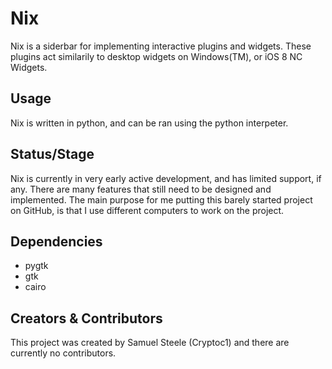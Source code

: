 # Nix
Nix is a siderbar for implementing interactive plugins and widgets. These plugins act similarily to desktop widgets on Windows(TM), or iOS 8 NC Widgets.

## Usage
Nix is written in python, and can be ran using the python interpeter.

## Status/Stage
Nix is currently in very early active development, and has limited support, if any. There are many features that still need to be designed and implemented. The main purpose for me putting this barely started project on GitHub, is that I use different computers to work on the project.

## Dependencies
 * pygtk
 * gtk
 * cairo

## Creators & Contributors
This project was created by Samuel Steele (Cryptoc1) and there are currently no contributors.
